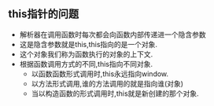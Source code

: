 ## this指针的问题
+ 解析器在调用函数时每次都会向函数内部传递进一个隐含参数
+ 这是隐含参数就是this,this指向的是一个对象.
+ 这个对象我们称为函数执行的对象的上下文.
+ 根据函数调用方式的不同,this指向不同对象.
    - 以函数函数形式调用时,this永远指向window.
    - 以方法形式调用,谁的方法调用的就是指向谁(对象)
    - 当以构造函数的形式调用时,this就是新创建的那个对象.